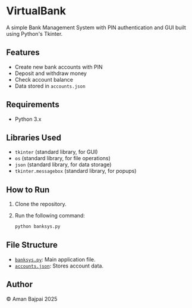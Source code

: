 # VirtualBank

A simple Bank Management System with PIN authentication and GUI built using Python's Tkinter.

## Features

- Create new bank accounts with PIN
- Deposit and withdraw money
- Check account balance
- Data stored in `accounts.json`

## Requirements

- Python 3.x

## Libraries Used

- `tkinter` (standard library, for GUI)
- `os` (standard library, for file operations)
- `json` (standard library, for data storage)
- `tkinter.messagebox` (standard library, for popups)

## How to Run

1. Clone the repository.
2. Run the following command:

    ```sh
    python banksys.py
    ```

## File Structure

- [`banksys.py`](banksys.py): Main application file.
- [`accounts.json`](accounts.json): Stores account data.

## Author

© Aman Bajpai 2025

